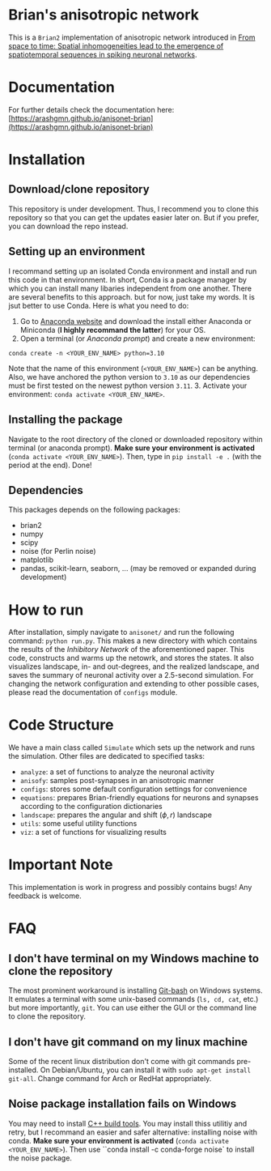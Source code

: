 # Brian's anisotropic network

This is a `Brian2` implementation of anisotropic network introduced in [From space to time: Spatial inhomogeneities lead to the emergence of spatiotemporal sequences in spiking neuronal networks](https://journals.plos.org/ploscompbiol/article?id=10.1371/journal.pcbi.1007432). 

# Documentation
For further details check the documentation here: [https://arashgmn.github.io/anisonet-brian](https://arashgmn.github.io/anisonet-brian)

# Installation
## Download/clone repository
This repository is under development. Thus, I recommend you to clone this repository so that you can get the updates easier later on. But if you prefer, you can download the repo instead.

## Setting up an environment 
I recommand setting up an isolated Conda environment and install and run this code in that environment. In short, Conda is a package manager by which you can install many libaries independent from one another. There are several benefits to this approach. but for now, just take my words. It is jsut better to use Conda. Here is what you need to do:

1. Go to [Anaconda website](https://docs.conda.io/projects/conda/en/latest/user-guide/install/index.html) and download the install either Anaconda or Miniconda (**I highly recommand the latter**) for your OS.
2. Open a terminal (or *Anaconda prompt*) and create a new environment:
```
conda create -n <YOUR_ENV_NAME> python=3.10
```
Note that the name of this environment (`<YOUR_ENV_NAME>`) can be anything. Also, we have anchored the python version to `3.10` as our dependencies must be first tested on the newest python version `3.11`.
3. Activate your environment: ``conda activate <YOUR_ENV_NAME>``. 

## Installing the package
Navigate to the root directory of the cloned or downloaded repository within terminal (or anaconda prompt). **Make sure your environment is activated** (``conda activate <YOUR_ENV_NAME>``). Then, type in ``pip install -e .`` (with the period at the end). Done!

## Dependencies
This packages depends on the following packages:

- brian2
- numpy
- scipy
- noise (for Perlin noise)
- matplotlib
- pandas, scikit-learn, seaborn, ... (may be removed or expanded during development) 


# How to run
After installation, simply navigate to `anisonet/` and run the following command: ``python run.py``. This makes a new directory with which contains the results of the *Inhibitory Network* of the aforementioned paper. This code, constructs and warms up the netowrk, and stores the states. It also visualizes landscape, in- and out-degrees, and the realized landscape, and saves the summary of neuronal activity over a 2.5-second simulation. For changing the network configuration and extending to other possible cases, please read the documentation of ``configs`` module.

# Code Structure
We have a main class called `Simulate` which sets up the network and runs the simulation. Other files are dedicated to specified tasks:

- `analyze`: a set of functions to analyze the neuronal activity
- `anisofy`: samples post-synapses in an anisotropic manner
- `configs`: stores some default configuration settings for convenience
- `equations`: prepares Brian-friendly equations for neurons and synapses according to the configuration dictionaries
- `landscape`: prepares the angular and shift ($\phi, r$) landscape
- `utils`: some useful utility functions
- `viz`: a set of functions for visualizing results


# Important Note
This implementation is work in progress and possibly contains bugs! Any feedback is welcome.


# FAQ 
## I don't have terminal on my Windows machine to clone the repository
The most prominent workaround is installing [Git-bash](https://git-scm.com/download/win) on Windows systems. It emulates a terminal with some unix-based commands (``ls, cd, cat``, etc.) but more importantly, ``git``. You can use either the GUI or the command line to clone the repository. 

## I don't have git command on my linux machine
Some of the recent linux distribution don't come with git commands pre-installed. On Debian/Ubuntu, you can install it with ``sudo apt-get install git-all``. Change command for Arch or RedHat appropriately.

## Noise package installation fails on Windows
You may need to install [C++ build tools](https://visualstudio.microsoft.com/visual-cpp-build-tools/). You may install thiss utilitiy and retry, but I recommand an easier and safer alternative: installing noise with conda. **Make sure your environment is activated** (``conda activate <YOUR_ENV_NAME>``). Then use ``conda install -c conda-forge noise` to install the noise package.
